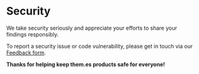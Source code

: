 # Security

We take security seriously and appreciate your efforts to share your findings responsibly.

To report a security issue or code vulnerability, please get in touch via our [Feedback form](https://them.es/feedback).

**Thanks for helping keep them.es products safe for everyone!**
